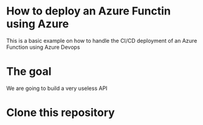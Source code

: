 # How to deploy an Azure Functin using Azure

This is a basic example on how to handle the CI/CD deployment of an Azure Function using Azure Devops

# The goal 

We are going to build a very useless API 

# Clone this repository 


